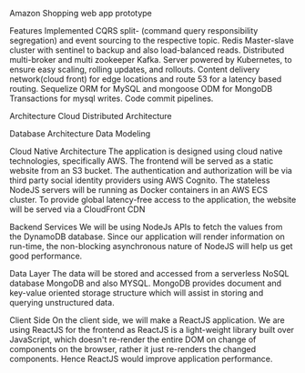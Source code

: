 Amazon
Shopping web app prototype

Features Implemented
CQRS split- (command query responsibility segregation) and event sourcing to the respective topic. Redis Master-slave cluster with sentinel to backup and also load-balanced reads. Distributed multi-broker and multi zookeeper Kafka. Server powered by Kubernetes, to ensure easy scaling, rolling updates, and rollouts. Content delivery network(cloud front) for edge locations and route 53 for a latency based routing. Sequelize ORM for MySQL and mongoose ODM for MongoDB Transactions for mysql writes. Code commit pipelines.

Architecture
Cloud Distributed Architecture


Database Architecture
Data Modeling

Cloud Native Architecture
The application is designed using cloud native technologies, specifically AWS. The frontend will be served as a static website from an S3 bucket. The authentication and authorization will be via third party social identity providers using AWS Cognito. The stateless NodeJS servers will be running as Docker containers in an AWS ECS cluster. To provide global latency-free access to the application, the website will be served via a CloudFront CDN

Backend Services
We will be using NodeJs APIs to fetch the values from the DynamoDB database. Since our application will render information on run-time, the non-blocking asynchronous nature of NodeJS will help us get good performance.

Data Layer
The data will be stored and accessed from a serverless NoSQL database MongoDB and also MYSQL. MongoDB provides document and key-value oriented storage structure which will assist in storing and querying unstructured data.

Client Side
On the client side, we will make a ReactJS application. We are using ReactJS for the frontend as ReactJS is a light-weight library built over JavaScript, which doesn't re-render the entire DOM on change of components on the browser, rather it just re-renders the changed components. Hence ReactJS would improve application performance.


 
